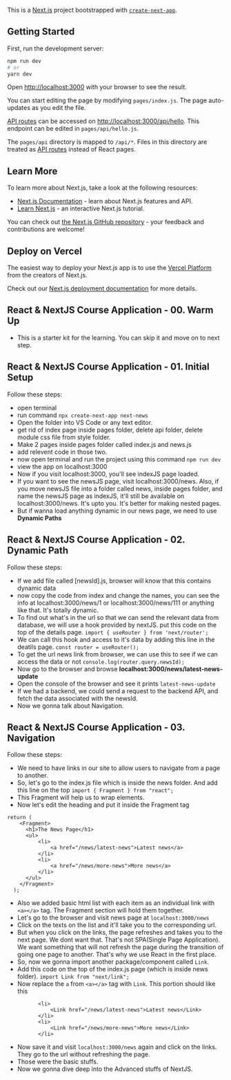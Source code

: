 This is a [Next.js](https://nextjs.org/) project bootstrapped with [`create-next-app`](https://github.com/vercel/next.js/tree/canary/packages/create-next-app).

## Getting Started

First, run the development server:

```bash
npm run dev
# or
yarn dev
```

Open [http://localhost:3000](http://localhost:3000) with your browser to see the result.

You can start editing the page by modifying `pages/index.js`. The page auto-updates as you edit the file.

[API routes](https://nextjs.org/docs/api-routes/introduction) can be accessed on [http://localhost:3000/api/hello](http://localhost:3000/api/hello). This endpoint can be edited in `pages/api/hello.js`.

The `pages/api` directory is mapped to `/api/*`. Files in this directory are treated as [API routes](https://nextjs.org/docs/api-routes/introduction) instead of React pages.

## Learn More

To learn more about Next.js, take a look at the following resources:

- [Next.js Documentation](https://nextjs.org/docs) - learn about Next.js features and API.
- [Learn Next.js](https://nextjs.org/learn) - an interactive Next.js tutorial.

You can check out [the Next.js GitHub repository](https://github.com/vercel/next.js/) - your feedback and contributions are welcome!

## Deploy on Vercel

The easiest way to deploy your Next.js app is to use the [Vercel Platform](https://vercel.com/new?utm_medium=default-template&filter=next.js&utm_source=create-next-app&utm_campaign=create-next-app-readme) from the creators of Next.js.

Check out our [Next.js deployment documentation](https://nextjs.org/docs/deployment) for more details.

## React & NextJS Course Application - 00. Warm Up

- This is a starter kit for the learning. You can skip it and move on to next step. 


## React & NextJS Course Application - 01. Initial Setup


Follow these steps:

- open terminal
- run command ``` npx create-next-app next-news ```
- Open the folder into VS Code or any text editor.
- get rid of index page inside pages folder, delete api folder, delete module css file from style folder.
- Make 2 pages inside pages folder called index.js and news.js
- add relevent code in those two.
- now open terminal and run the project using this command ```npm run dev```
- view the app on localhost:3000
- Now if you visit localhost:3000, you'll see indexJS page loaded.
- If you want to see the newsJS page, visit localhost:3000/news. Also, if you move newsJS file into a folder called news, inside pages folder, and name the newsJS page as indexJS, it'll still be available on localhost:3000/news. It's upto you. It's better for making nested pages.
- But if wanna load anything dynamic in our news page, we need to use <strong>Dynamic Paths</strong>


## React & NextJS Course Application - 02. Dynamic Path 


Follow these steps:

- If we add file called [newsId].js, browser will know that this contains dynamic data
- now copy the code from index and change the names, you can see the info at localhost:3000/news/1 or localhost:3000/news/111 or anything like that. It's totally dynamic. 
- To find out what's in the url so that we can send the relevant data from database, we will use a hook provided by nextJS. put this code on the top of the details page. ``` import { useRouter } from 'next/router'; ```
- We can call this hook and access to it's data by adding this line in the deatils page. ``` const router = useRouter(); ``` 
- To get the url news link from browser, we can use this to see if we can access the data or not ``` console.log(router.query.newsId); ```
- Now go to the browser and browse <strong>localhost:3000/news/latest-news-update</strong>
- Open the console of the browser and see it prints ``` latest-news-update ```
- If we had a backend, we could send a request to the  backend API, and fetch the data associated with the newsId.
- Now we gonna talk about Navigation.

## React & NextJS Course Application - 03. Navigation 


Follow these steps:

- We need to have links in our site to allow users to navigate from a page to another.
- So, let's go to the index.js file which is inside the news folder. And add this line on the top ``` import { Fragment } from "react"; ``` 
- This Fragment will help us to wrap elements. 
- Now let's edit the heading and put it inside the Fragment tag 

``` 
return (
    <Fragment>
      <h1>The News Page</h1>
      <ul>
          <li>
              <a href="/news/latest-news">Latest news</a> 
          </li>
          <li>
              <a href="/news/more-news">More news</a> 
          </li>
      </ul>
    </Fragment>
  );
``` 
- Also we added basic html list with each item as an individual link with ``` <a></a> ``` tag. The Fragment section will hold them together. 
- Let's go to the browser and visit news page at ``` localhost:3000/news ``` 
- Click on the texts on the list and it'll take you to the corresponding url. 
- But when you click on the links, the page refreshes and takes you to the next page. We dont want that. That's not SPA(Single Page Application). We want something that will not refresh the page during the transition of going one page to another. That's why we use React in the first place.
- So, now we gonna import another package/component called ``` Link ```.
- Add this code on the top of the index.js page (which is inside news folder). ``` import Link from "next/link"; ```
- Now replace the ``` a ``` from ``` <a></a> ``` tag with ``` Link ```. This portion should like this

``` 
          <li>
              <Link href="/news/latest-news">Latest news</Link> 
          </li>
          <li>
              <Link href="/news/more-news">More news</Link> 
          </li>
``` 
- Now save it and visit ``` localhost:3000/news ``` again and click on the links. They go to the url without refreshing the page. 
- Those were the basic stuffs. 
- Now we gonna dive deep into the Advanced stuffs of NextJS. 
